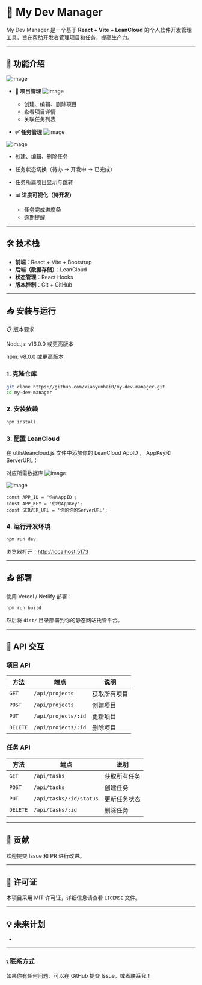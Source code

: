 # 📌 My Dev Manager

My Dev Manager 是一个基于 **React + Vite + LeanCloud** 的个人软件开发管理工具，旨在帮助开发者管理项目和任务，提高生产力。

---

## 🚀 功能介绍
![image](https://github.com/user-attachments/assets/fb0fb74e-c3f4-4950-9f64-8a824f85a882)

- **📂 项目管理**
![image](https://github.com/user-attachments/assets/5425d108-e037-47e0-a78c-11dac6b9776d)

  - 创建、编辑、删除项目
  - 查看项目详情
  - 关联任务列表

- **✅ 任务管理**
![image](https://github.com/user-attachments/assets/ba03406a-73b2-4462-b14b-a06f9c2fb4dc)

![image](https://github.com/user-attachments/assets/ccaab4b5-34d7-439c-acfe-68e816e7f460)


  - 创建、编辑、删除任务
  - 任务状态切换（待办 → 开发中 → 已完成）
  - 任务所属项目显示与跳转

- **📊 进度可视化（待开发）**

  - 任务完成进度条
  - 逾期提醒

---

## 🛠️ 技术栈

- **前端**：React + Vite + Bootstrap
- **后端（数据存储）**：LeanCloud
- **状态管理**：React Hooks
- **版本控制**：Git + GitHub

---

## 📥 安装与运行

📋 版本要求

Node.js: v16.0.0 或更高版本

npm: v8.0.0 或更高版本

### **1. 克隆仓库**

```bash
git clone https://github.com/xiaoyunhai0/my-dev-manager.git
cd my-dev-manager
```

### **2. 安装依赖**

```bash
npm install
```

### **3. 配置 LeanCloud**

在 utils\leancloud.js 文件中添加你的 LeanCloud AppID ， AppKey和ServerURL：


对应所需数据库
![image](https://github.com/user-attachments/assets/366e7d6a-15e3-4bb3-94bf-7aac4c965ae2)

![image](https://github.com/user-attachments/assets/a90a1fee-f6e5-4999-8534-880a495f9da8)


```env
const APP_ID = '你的AppID';
const APP_KEY = '你的AppKey';
const SERVER_URL = '你的你的ServerURL';
```

### **4. 运行开发环境**

```bash
npm run dev
```

浏览器打开：[http://localhost:5173](http://localhost:5173)

---

## 📤 部署

使用 Vercel / Netlify 部署：

```bash
npm run build
```

然后将 `dist/` 目录部署到你的静态网站托管平台。

---

## 📌 API 交互

### **项目 API**

| 方法       | 端点                  | 说明     |
| -------- | ------------------- | ------ |
| `GET`    | `/api/projects`     | 获取所有项目 |
| `POST`   | `/api/projects`     | 创建项目   |
| `PUT`    | `/api/projects/:id` | 更新项目   |
| `DELETE` | `/api/projects/:id` | 删除项目   |

### **任务 API**

| 方法       | 端点                      | 说明     |
| -------- | ----------------------- | ------ |
| `GET`    | `/api/tasks`            | 获取所有任务 |
| `POST`   | `/api/tasks`            | 创建任务   |
| `PUT`    | `/api/tasks/:id/status` | 更新任务状态 |
| `DELETE` | `/api/tasks/:id`        | 删除任务   |

---

## 🤝 贡献

欢迎提交 Issue 和 PR 进行改进。

---

## 📜 许可证

本项目采用 MIT 许可证，详细信息请查看 `LICENSE` 文件。

---

## 💡 未来计划

-

---

### 📞 联系方式

如果你有任何问题，可以在 GitHub 提交 Issue，或者联系我！

